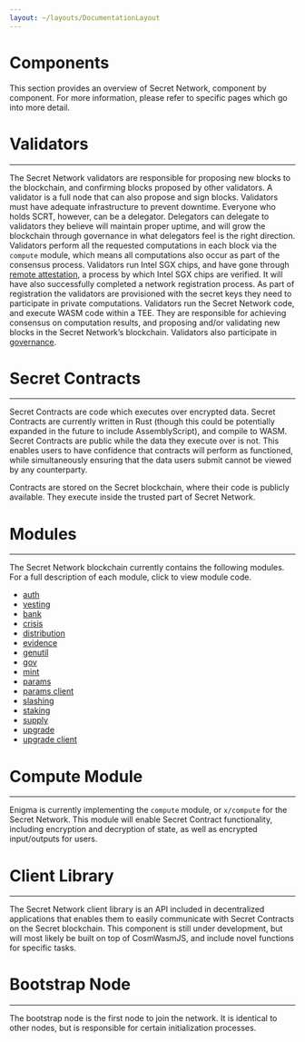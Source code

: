 ```yaml
---
layout: ~/layouts/DocumentationLayout
---
```


# Components


This section provides an overview of Secret Network, component by component. For more information, please refer to specific pages which go into more detail.

# Validators
---------------------------

The Secret Network validators are responsible for proposing new blocks to the blockchain, and confirming blocks proposed by other validators. A validator is a full node that can also propose and sign blocks. Validators must have adequate infrastructure to prevent downtime. Everyone who holds SCRT, however, can be a delegator. Delegators can delegate to validators they believe will maintain proper uptime, and will grow the blockchain through governance in what delegators feel is the right direction. Validators perform all the requested computations in each block via the `compute` module, which means all computations also occur as part of the consensus process. Validators run Intel SGX chips, and have gone through [remote attestation](/protocol/sgx.html#remote-attestation), a process by which Intel SGX chips are verified. It will have also successfully completed a network registration process. As part of registration the validators are provisioned with the secret keys they need to participate in private computations. Validators run the Secret Network code, and execute WASM code within a TEE. They are responsible for achieving consensus on computation results, and proposing and/or validating new blocks in the Secret Network’s blockchain. Validators also participate in [governance](/protocol/governance.html).

# Secret Contracts
---------------------------------------

Secret Contracts are code which executes over encrypted data. Secret Contracts are currently written in Rust (though this could be potentially expanded in the future to include AssemblyScript), and compile to WASM. Secret Contracts are public while the data they execute over is not. This enables users to have confidence that contracts will perform as functioned, while simultaneously ensuring that the data users submit cannot be viewed by any counterparty.

Contracts are stored on the Secret blockchain, where their code is publicly available. They execute inside the trusted part of Secret Network.

# Modules
---------------------

The Secret Network blockchain currently contains the following modules. For a full description of each module, click to view module code.

*   [auth](https://github.com/cosmos/cosmos-sdk/tree/v0.38.3/x/auth)
*   [vesting](https://github.com/cosmos/cosmos-sdk/tree/v0.38.3/x/auth/vesting)
*   [bank](https://github.com/cosmos/cosmos-sdk/tree/v0.38.3/x/bank)
*   [crisis](https://github.com/cosmos/cosmos-sdk/tree/v0.38.3/x/crisis)
*   [distribution](https://github.com/cosmos/cosmos-sdk/tree/v0.38.3/x/distribution)
*   [evidence](https://github.com/cosmos/cosmos-sdk/tree/v0.38.3/x/evidence)
*   [genutil](https://github.com/cosmos/cosmos-sdk/tree/v0.38.3/x/genutil)
*   [gov](https://github.com/cosmos/cosmos-sdk/tree/v0.38.3/x/gov)
*   [mint](https://github.com/cosmos/cosmos-sdk/tree/v0.38.3/x/mint)
*   [params](https://github.com/cosmos/cosmos-sdk/tree/v0.38.3/x/params)
*   [params client](https://github.com/cosmos/cosmos-sdk/tree/v0.38.3/x/params/client)
*   [slashing](https://github.com/cosmos/cosmos-sdk/tree/v0.38.3/x/slashing)
*   [staking](https://github.com/cosmos/cosmos-sdk/tree/v0.38.3/x/staking)
*   [supply](https://github.com/cosmos/cosmos-sdk/tree/v0.38.3/x/supply)
*   [upgrade](https://github.com/cosmos/cosmos-sdk/tree/v0.38.3/x/upgrade)
*   [upgrade client](https://github.com/cosmos/cosmos-sdk/tree/v0.38.3/x/upgrade/client)

# Compute Module
-----------------------------------

Enigma is currently implementing the `compute` module, or `x/compute` for the Secret Network. This module will enable Secret Contract functionality, including encryption and decryption of state, as well as encrypted input/outputs for users.

# Client Library
-----------------------------------

The Secret Network client library is an API included in decentralized applications that enables them to easily communicate with Secret Contracts on the Secret blockchain. This component is still under development, but will most likely be built on top of CosmWasmJS, and include novel functions for specific tasks.

# Bootstrap Node
-----------------------------------

The bootstrap node is the first node to join the network. It is identical to other nodes, but is responsible for certain initialization processes.
